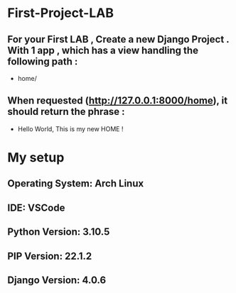 # First-Project-LAB

## For your First LAB , Create a new Django Project . With 1 app , which has a view handling the following path :

- home/

## When requested (http://127.0.0.1:8000/home), it should return the phrase :

- Hello World, This is my new HOME !

# My setup

## Operating System: Arch Linux

## IDE: VSCode

## Python Version: 3.10.5

## PIP Version: 22.1.2

## Django Version: 4.0.6
